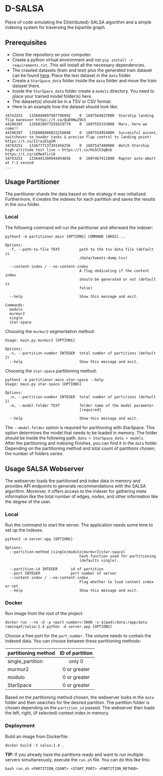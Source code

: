 # D-SALSA

Piece of code simulating the D(istributed)-SALSA algorithm and a simple indexing system for traversing the bipartite graph.

## Prerequisites

* Clone the repository on your computer.
* Create a python virtual environment and run `pip install -r requirements.txt`. This will install all the necessary
  dependencies.
* The crawled datasets (train and test) plus the generated train dataset can be
  found [here](https://mega.nz/folder/BQhzVQBD#_7EQ9ujrU2irq-BRfNOUdw). Place the test dataset in the `data` folder.
* Create a `StarSpace_data` folder inside the `data` folder and move the train dataset there.
* Inside the `StarSpace_data` folder create a `models` directory. You need to place your trained model folder(s) here.
* The dataset(s) should be in a TSV or CSV format.
* Here is an example how the dataset should look like:

```tsv
34743251   1336849897987796992    0  1607564827000  Starship landing flip maneuver https://t.co/QuD9HwZ9CX
44196397   1336810077555019779    0  1607555333000  Mars, here we come!!
44196397   1336808486022258688    0  1607554954000  Successful ascent, switchover to header tanks & precise flap control to landing point! https://t.co/IIraiESg5M
34743251   1336777137391456256    0  1607547480000  Watch Starship high-altitude test live → https://t.co/Hs5C53qBxb https://t.co/sEMe4firi6
34743251   1336441306944454656    0  1607467412000  Raptor auto-abort at T-1 second
...
```

## Usage Partitioner

The partitioner shards the data based on the strategy it was initialized. Furthermore, it creates the indexes for each
partition and saves the results in the `data` folder.

### Local

The following command will run the partitioner and afterward the indexer:

```shell
python3 -m partitioner.main [OPTIONS] COMMAND [ARGS]...

Options:
  -f, --path-to-file TEXT         path to the tsv data file (default is
                                  /data/tweets-dump.tsv)

  --content-index / --no-content-index
                                  A flag dedicating if the content index
                                  should be generated or not (default is
                                  false)

  --help                          Show this message and exit.

Commands:
  modulo
  murmur2
  single
  star-space
```

Choosing the `murmur2` segmentation method:

```shell
Usage: main.py murmur2 [OPTIONS]

Options:
  -n, --partition-number INTEGER  total number of partitions (default 2)
  --help                          Show this message and exit.

```

Choosing the `star-space` partitioning method:

```shell
python3 -m partitioner.main star-space --help          
Usage: main.py star-space [OPTIONS]

Options:
  -n, --partition-number INTEGER  total number of partitions (default 2)
  -m, --model-folder TEXT         folder name of the model parameter
                                  [required]

  --help                          Show this message and exit.

```

The `--model-folder` option is required for partitioning with StarSpace. This option determines the model that needs to
be loaded in memory. The folder should be inside the following path: `data > StarSpace_data > models`.
<br/> After the partitioning and indexing finishes, you can find it in the `data` folder. Depending on the partitioning
method and total count of partitions chosen, the number of folders varies.

## Usage SALSA Webserver

The webserver loads the partitioned and index data in memory and provides API endpoints to generate recommendations with
the SALSA algorithm. Moreover, it offers access to the indexer for gathering meta information like the total number of
edges, nodes, and other information like the degree of the user.

### Local

Run the command to start the server. The application needs some time to set up the indexes.

```shell
python3 -m server.app [OPTIONS]

Options:
  --partition-method [single|modulo|murmur2|star-space]
                                  hash function used for partitioning
                                  (defaults single).

  --partition-id INTEGER      id of partition
  --port INTEGER              port number of server
  --content-index / --no-content-index
                                  Flag whether to load content index or not
  --help                          Show this message and exit.

```

### Docker

Run image from the root of the project:

```shell
docker run --rm -d -p <port_number>:5000 -v $(pwd)/data:/app/data raminqaf/salsa:1.4 python -m server.app [OPTIONS]
```

Choose a free port for the `port_number`. The volume needs to contain the indexed data. You can choose between these
partitioning methods:

| partitioning method  | ID of partition   |
| -------------------- |:---------------------:|
| single_partition     | only 0                |
| murmur2              | 0 or greater          |
| modulo               | 0 or greater          |
| StarSpace            | 0 or greater          |

Based on the partitioning method chosen, the webserver looks in the `data` folder and then searches for the desired
partition. The partition folder is chosen depending on the `partition_id` passed. The webserver then loads the left,
right, (if selected) context index in memory.

### Deployment

Build an image from Dockerfile:

```shell
docker build -t salsa:1.4 .
```

**TIP:** If you already have the partitions ready and want to run multiple servers simultaneously, execute the `run.sh`
file. You can do this like this:

```shell
bash run.sh <PARTITION_COUNT> <START_PORT> <PARTITION_METHOD>
```
